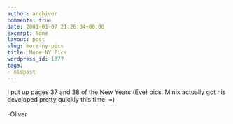 ```yaml
---
author: archiver
comments: true
date: 2001-01-07 21:26:04+00:00
excerpt: None
layout: post
slug: more-ny-pics
title: More NY Pics
wordpress_id: 1377
tags:
- oldpost
---
```


I put up pages <a href=http://www.oliverweb.com/pics/37/>37</a> and <a href=http://www.oliverweb.com/pics/38/>38</a> of the New Years (Eve) pics. Minix actually got his developed pretty quickly this time! =)<br /><br />-Oliver